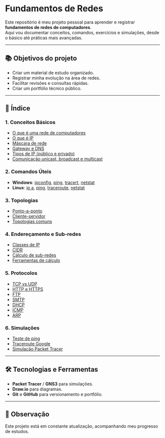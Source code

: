 # Fundamentos de Redes

Este repositório é meu projeto pessoal para aprender e registrar **fundamentos de redes de computadores**.  
Aqui vou documentar conceitos, comandos, exercícios e simulações, desde o básico até práticas mais avançadas.

---

## 📚 Objetivos do projeto
- Criar um material de estudo organizado.
- Registrar minha evolução na área de redes.
- Facilitar revisões e consultas rápidas.
- Criar um portfólio técnico público.

---

## 📑 Índice

### 1. Conceitos Básicos
- [O que é uma rede de computadores](conceitos/oque-e-rede.md)
- [O que é IP](onceitos/oque-e-ip.md)
- [Máscara de rede](conceitos/mascara-de-rede.md)
- [Gateway e DNS](conceitos/gateway-dns.md)
- [Tipos de IP (público e privado)](conceitos/tipos-de-ip.md)
- [Comunicação unicast, broadcast e multicast](conceitos/comunicacao-unicast-broadcast-multicast.md)

### 2. Comandos Úteis
- **Windows**: [ipconfig](comandos/windows/ipconfig.md), [ping](comandos/windows/ping.md), [tracert](comandos/windows/tracert.md), [netstat](comandos/windows/netstat.md)
- **Linux**: [ip a](comandos/linux/ip_a.md), [ping](comandos/linux/ping.md), [traceroute](comandos/linux/traceroute.md), [netstat](comandos/linux/netstat.md)

### 3. Topologias
- [Ponto-a-ponto](topologias/ponto-a-ponto.md)
- [Cliente-servidor](topologias/cliente-servidor.md)
- [Topologias comuns](topologias/topologias-comuns.md)

### 4. Endereçamento e Sub-redes
- [Classes de IP](enderecamento/classes-ip.md)
- [CIDR](enderecamento/cidr.md)
- [Cálculo de sub-redes](enderecamento/calculo-sub-redes.md)
- [Ferramentas de cálculo](enderecamento/ferramentas-calculo.md)

### 5. Protocolos
- [TCP vs UDP](protocolos/tcp-vs-udp.md)
- [HTTP e HTTPS](protocolos/http-https.md)
- [FTP](protocolos/ftp.md)
- [SMTP](protocolos/smtp.md)
- [DHCP](protocolos/dhcp.md)
- [ICMP](protocolos/icmp.md)
- [ARP](protocolos/arp.md)

### 6. Simulações
- [Teste de ping](praticas/teste-ping.txt)
- [Traceroute Google](praticas/traceroute-google.txt)
- [Simulação Packet Tracer](praticas/packet-tracer/rede-basica.pkt)

---

## 🛠 Tecnologias e Ferramentas
- **Packet Tracer** / **GNS3** para simulações.
- **Draw.io** para diagramas.
- **Git** e **GitHub** para versionamento e portfólio.

---

## 📌 Observação
Este projeto está em constante atualização, acompanhando meu progresso de estudos.
